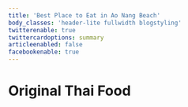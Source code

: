 ```yaml
---
title: 'Best Place to Eat in Ao Nang Beach'
body_classes: 'header-lite fullwidth blogstyling'
twitterenable: true
twittercardoptions: summary
articleenabled: false
facebookenable: true
---
```


# Original Thai Food